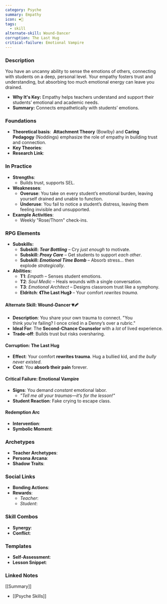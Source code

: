 ```yaml
---
category: Psyche
summary: Empathy
icon: ❤️🎻
tags:
  - skill
alternate-skill: Wound-Dancer
corruption: The Last Hug
critical-failure: Emotional Vampire
---
```


### **Description**  
You have an uncanny ability to sense the emotions of others, connecting with students on a deep, personal level. Your empathy fosters trust and understanding, but absorbing too much emotional energy can leave you drained.   
- **Why It's Key:** Empathy helps teachers understand and support their students’ emotional and academic needs.
- **Summary:** Connects empathetically with students’ emotions.

### **Foundations**  
- **Theoretical basis**:  **Attachment Theory** (Bowlby) and **Caring Pedagogy** (Noddings) emphasize the role of empathy in building trust and connection.
- **Key Theories**: 
- **Research Link**: 

### **In Practice**  
- **Strengths**:  
	- Builds trust, supports SEL.
- **Weaknesses**:  
	- **Overuse**: You take on every student’s emotional burden, leaving yourself drained and unable to function.
	- **Underuse**: You fail to notice a student’s distress, leaving them feeling invisible and unsupported.
- **Example Activities**:  
	- Weekly "Rose/Thorn" check-ins.

### **RPG Elements**  
- **Subskills:**
	- **Subskill: _Tear Bottling_** – Cry _just enough_ to motivate.
	- **Subskill: _Proxy Care_** – Get students to support _each other_.
	- **Subskill: _Emotional Time Bomb_** – Absorb stress… then explode _strategically_.
- **Abilities:**
	- **T1**: _Empath_ – Senses student emotions.
	- **T2**: _Soul Medic_ – Heals wounds with a single conversation.
	- **T3**: _Emotional Architect_ – Designs classroom trust like a symphony.
	- **Eldritch**: **《The Last Hug》** – Your comfort _rewrites trauma._
#### **Alternate Skill: Wound-Dancer** 💔🩹
- **Description**: You share your own trauma to connect. "You think _you’re_ failing? I once cried in a Denny’s over a rubric."
- **Ideal For**: The **Second-Chance Counselor** with a _lot_ of lived experience.
- **Trade-off**: Builds trust but risks oversharing.
#### **Corruption: The Last Hug**
- **Effect**: Your comfort **rewrites trauma**. Hug a bullied kid, and _the bully never existed_.
- **Cost**: You **absorb their pain** forever.
#### **Critical Failure: Emotional Vampire** 
- **Signs**: You demand _constant_ emotional labor.
    - _"Tell me _all_ your traumas—it’s _for_ the lesson!"_
- **Student Reaction**: Fake crying to escape class.
#### **Redemption Arc**  
- **Intervention**: 
- **Symbolic Moment**: 

### **Archetypes**  
- **Teacher Archetypes**: 
- **Persona Arcana**: 
- **Shadow Traits**: 

### **Social Links**  
- **Bonding Actions**: 
- **Rewards**:  
  - *Teacher*: 
  - *Student*: 

### **Skill Combos**  
- **Synergy**: 
- **Conflict**:  

### **Templates**  
- **Self-Assessment**: 
- **Lesson Snippet**: 

### **Linked Notes**  
[[Summary]]
- [[Psyche Skills]]